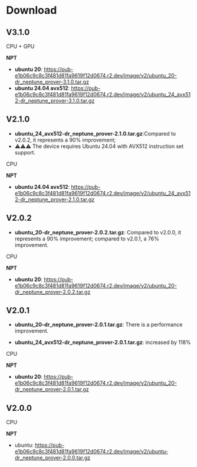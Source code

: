 # Download

## V3.1.0

CPU + GPU

**NPT**
- **ubuntu 20**: https://pub-e1b06c9c8c3f481d81fa9619f12d0674.r2.dev/image/v2/ubuntu_20-dr_neptune_prover-3.1.0.tar.gz
- **ubuntu 24.04 avx512**: https://pub-e1b06c9c8c3f481d81fa9619f12d0674.r2.dev/image/v2/ubuntu_24_avx512-dr_neptune_prover-3.1.0.tar.gz


## V2.1.0

- **ubuntu_24_avx512-dr_neptune_prover-2.1.0.tar.gz**:​ Compared to v2.0.2, it represents a 90% improvement;
- ⚠️⚠️⚠️ The device requires Ubuntu 24.04 with AVX512 instruction set support.

CPU

**NPT**
- **ubuntu 24.04 avx512**: https://pub-e1b06c9c8c3f481d81fa9619f12d0674.r2.dev/image/v2/ubuntu_24_avx512-dr_neptune_prover-2.1.0.tar.gz

## V2.0.2

- **ubuntu_20-dr_neptune_prover-2.0.2.tar.gz**:​ Compared to v2.0.0, it represents a 90% improvement; compared to v2.0.1, a 76% improvement.

CPU

**NPT**
- **ubuntu 20**: https://pub-e1b06c9c8c3f481d81fa9619f12d0674.r2.dev/image/v2/ubuntu_20-dr_neptune_prover-2.0.2.tar.gz


## V2.0.1

- **ubuntu_20-dr_neptune_prover-2.0.1.tar.gz**:​ There is a performance improvement.​​

- **ubuntu_24_avx512-dr_neptune_prover-2.0.1.tar.gz**: increased by 118%​

CPU

**NPT**
- **ubuntu 20**: https://pub-e1b06c9c8c3f481d81fa9619f12d0674.r2.dev/image/v2/ubuntu_20-dr_neptune_prover-2.0.1.tar.gz

## V2.0.0

CPU

**NPT**
- ubuntu: https://pub-e1b06c9c8c3f481d81fa9619f12d0674.r2.dev/image/v2/ubuntu-dr_neptune_prover-2.0.0.tar.gz
